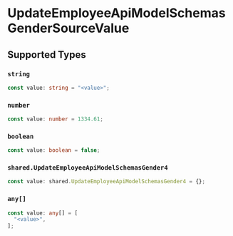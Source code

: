 # UpdateEmployeeApiModelSchemasGenderSourceValue


## Supported Types

### `string`

```typescript
const value: string = "<value>";
```

### `number`

```typescript
const value: number = 1334.61;
```

### `boolean`

```typescript
const value: boolean = false;
```

### `shared.UpdateEmployeeApiModelSchemasGender4`

```typescript
const value: shared.UpdateEmployeeApiModelSchemasGender4 = {};
```

### `any[]`

```typescript
const value: any[] = [
  "<value>",
];
```


